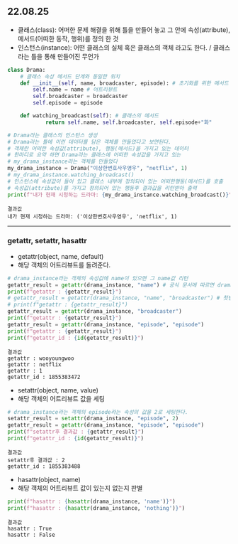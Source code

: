 22.08.25
---
- 클래스(class): 어떠한 문제 해결을 위해 틀을 만들어 놓고 그 안에 속성(attribute), 메서드(어떠한 동작, 행위)를 정의 한 것
- 인스턴스(instance): 어떤 클래스의 실체 혹은 클래스의 객체 라고도 한다. / 클래스라는 틀을 통해 만들어진 무언가

```python
class Drama:
    # 클래스 속성 메서드 단계와 동일한 위치
    def __init__(self, name, broadcaster, episode): # 초기화를 위한 메서드  / 인스턴스화 할때 반드시 처음에 실행되는 메서드
        self.name = name # 어트리뷰트
        self.broadcaster = broadcaster
        self.episode = episode

    def watching_broadcast(self): # 클래스의 메서드
            return self.name, self.broadcaster, self.episode+"화"

# Drama라는 클래스의 인스턴스 생성
# Drama라는 틀에 이런 데이터를 담은 객체를 만들었다고 보면된다.
# 객체란 어떠한 속성값(attribute), 행동(메서드)을 가지고 있는 데이터
# 한마디로 요약 하면 Drama라는 클래스에 어떠한 속성값을 가지고 있는
# my_drama_instance라는 객체를 만들었다
my_drama_instance = Drama("이상한변호사우영우", "netflix", 1)
# my_drama_instance.watching_broadcast()
# 인스턴스에 속성값이 들어 있고 클래스 내부에 정의되어 있는 어떠한행동(메서드)를 호출
# 속성값(attribute)를 가지고 정의되어 있는 행동후 결과값을 리턴받아 출력
print(f"내가 현재 시청하는 드라마: {my_drama_instance.watching_broadcast()}")    
```
```text
결과값
내가 현재 시청하는 드라마: ('이상한변호사우영우', 'netflix', 1)
```
---
### getattr, setattr, hasattr
- getattr(object, name, default)
- 해당 객체의 어트리뷰트를 돌려준다.
```python
# drama_instance라는 객체의 속성값에 name이 있으면 그 name값 리턴
getattr_result = getattr(drama_instance, "name") # 공식 문서에 따르면 drama_instance.name과 동일하다
print(f"getattr : {getattr_result}")
# getattr_result = getattr(drama_instance, "name", "broadcaster") # 첫번째 name에 대한 값만 리턴
# print(f"getattr : {getattr_result}")
getattr_result = getattr(drama_instance, "broadcaster")
print(f"getattr : {getattr_result}")
getattr_result = getattr(drama_instance, "episode", "episode")
print(f"getattr : {getattr_result}")
print(f"getattr_id : {id(getattr_result)}")
```
```text
결과값
getattr : wooyoungwoo
getattr : netflix
getattr : 1
getattr_id : 1855383472
```
- setattr(object, name, value)
- 해당 객체의 어트리뷰트 값을 세팅
```python
# drama_instance라는 객체의 episode라는 속성의 값을 2로 세팅한다.
setattr_result = setattr(drama_instance, "episode", 2)
getattr_result = getattr(drama_instance, "episode", "episode")
print(f"setattr후 결과값 : {getattr_result}")
print(f"getattr_id : {id(getattr_result)}")
```
```text
결과값
setattr후 결과값 : 2
getattr_id : 1855383488
```
- hasattr(object, name)
- 해당 객체의 어트리뷰트 값이 있는지 없는지 판별
```python
print(f"hasattr : {hasattr(drama_instance, 'name')}")
print(f"hasattr : {hasattr(drama_instance, 'nothing')}")
```
```text
결과값
hasattr : True
hasattr : False
```